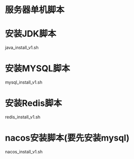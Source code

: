 # 服务器单机脚本

# 安装JDK脚本
java_install_v1.sh

# 安装MYSQL脚本
mysql_install_v1.sh

# 安装Redis脚本
redis_install_v1.sh

# nacos安装脚本(要先安装mysql)
nacos_install_v1.sh
